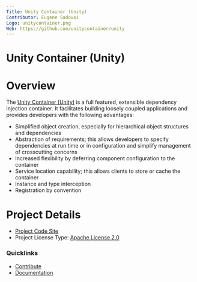 ```yaml
---
Title: Unity Container (Unity)
Contributor: Eugene Sadovoi
Logo: unitycontainer.png
Web: https://github.com/unitycontainer/unity
---
```


# Unity Container (Unity)

# Overview

The [Unity Container (Unity)](https://github.com/unitycontainer/unity) is a full featured, extensible dependency injection container. It facilitates building loosely coupled applications and provides developers with the following advantages:

* Simplified object creation, especially for hierarchical object structures and dependencies
* Abstraction of requirements; this allows developers to specify dependencies at run time or in configuration and simplify management of crosscutting concerns
* Increased flexibility by deferring component configuration to the container
* Service location capability; this allows clients to store or cache the container
* Instance and type interception
* Registration by convention

# Project Details

* [Project Code Site](https://github.com/unitycontainer/unity)
* Project License Type: [Apache License 2.0](https://github.com/unitycontainer/unity/blob/master/LICENSE)

### Quicklinks

* [Contribute](https://github.com/unitycontainer/unity/blob/master/contribute.md)
* [Documentation](http://unitycontainer.org/)
